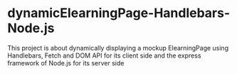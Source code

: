 # dynamicElearningPage-Handlebars-Node.js
This project is about dynamically displaying a mockup ElearningPage using Handlebars, Fetch and DOM API for its client side and the express framework of Node.js for its server side
